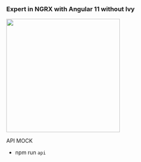 ### Expert in NGRX with Angular 11 without Ivy

<img src="https://ngrx.io/assets/images/badge.svg" width=300 heigth=200 />

API MOCK
 - npm run ``` api ```
